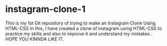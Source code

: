# instagram-clone-1
This is my 1st Git repository of trying to make an Instagram Clone Using HTML-CSS
In this, I have created a clone of instagram using HTML-CSS to practice my skills and also to improve it and understand my mistakes .
HOPE YOU KINNDA LIKE IT.
